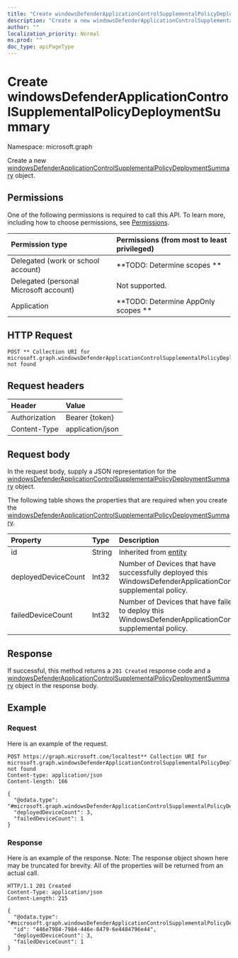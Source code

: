 ```yaml
---
title: "Create windowsDefenderApplicationControlSupplementalPolicyDeploymentSummary"
description: "Create a new windowsDefenderApplicationControlSupplementalPolicyDeploymentSummary object."
author: ""
localization_priority: Normal
ms.prod: ""
doc_type: apiPageType
---
```


# Create windowsDefenderApplicationControlSupplementalPolicyDeploymentSummary

Namespace: microsoft.graph

Create a new [windowsDefenderApplicationControlSupplementalPolicyDeploymentSummary](../resources/windowsdefenderapplicationcontrolsupplementalpolicydeploymentsummary.md) object.

## Permissions
One of the following permissions is required to call this API. To learn more, including how to choose permissions, see [Permissions](/concepts/permissions-reference.md).

|Permission type|Permissions (from most to least privileged)|
|:---|:---|
|Delegated (work or school account)|**TODO: Determine scopes **|
|Delegated (personal Microsoft account)|Not supported.|
|Application|**TODO: Determine AppOnly scopes **|

## HTTP Request
<!-- {
  "blockType": "ignored"
}
-->
``` http
POST ** Collection URI for microsoft.graph.windowsDefenderApplicationControlSupplementalPolicyDeploymentSummary not found
```

## Request headers
|Header|Value|
|:---|:---|
|Authorization|Bearer {token}|
|Content-Type|application/json|

## Request body
In the request body, supply a JSON representation for the [windowsDefenderApplicationControlSupplementalPolicyDeploymentSummary](../resources/windowsdefenderapplicationcontrolsupplementalpolicydeploymentsummary.md) object.

The following table shows the properties that are required when you create the [windowsDefenderApplicationControlSupplementalPolicyDeploymentSummary](../resources/windowsdefenderapplicationcontrolsupplementalpolicydeploymentsummary.md).

|Property|Type|Description|
|:---|:---|:---|
|id|String| Inherited from [entity](../resources/entity.md)|
|deployedDeviceCount|Int32|Number of Devices that have successfully deployed this WindowsDefenderApplicationControl supplemental policy.|
|failedDeviceCount|Int32|Number of Devices that have failed to deploy this WindowsDefenderApplicationControl supplemental policy.|



## Response
If successful, this method returns a `201 Created` response code and a [windowsDefenderApplicationControlSupplementalPolicyDeploymentSummary](../resources/windowsdefenderapplicationcontrolsupplementalpolicydeploymentsummary.md) object in the response body.

## Example

### Request
Here is an example of the request.
<!-- {
  "blockType": "request",
  "name": "create_windowsdefenderapplicationcontrolsupplementalpolicydeploymentsummary_from_"
}
-->
``` http
POST https://graph.microsoft.com/localtest** Collection URI for microsoft.graph.windowsDefenderApplicationControlSupplementalPolicyDeploymentSummary not found
Content-type: application/json
Content-length: 166

{
  "@odata.type": "#microsoft.graph.windowsDefenderApplicationControlSupplementalPolicyDeploymentSummary",
  "deployedDeviceCount": 3,
  "failedDeviceCount": 1
}
```

### Response
Here is an example of the response. Note: The response object shown here may be truncated for brevity. All of the properties will be returned from an actual call.
<!-- {
  "blockType": "response",
  "truncated": true,
  "@odata.type": "microsoft.graph.windowsdefenderapplicationcontrolsupplementalpolicydeploymentsummary"
}
-->
``` http
HTTP/1.1 201 Created
Content-Type: application/json
Content-Length: 215

{
  "@odata.type": "#microsoft.graph.windowsDefenderApplicationControlSupplementalPolicyDeploymentSummary",
  "id": "446e7984-7984-446e-8479-6e4484796e44",
  "deployedDeviceCount": 3,
  "failedDeviceCount": 1
}
```

